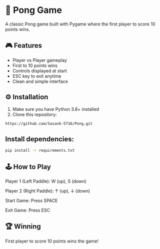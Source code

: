 # 🏓 Pong Game

A classic Pong game built with Pygame where the first player to score 10 points wins.


## 🎮 Features
- Player vs Player gameplay
- First to 10 points wins
- Controls displayed at start
- ESC key to exit anytime
- Clean and simple interface

## ⚙️ Installation
1. Make sure you have Python 3.8+ installed
2. Clone this repository:
```bash
https://github.com/Sasank-5716/Pong.git
```
## Install dependencies:
```bash
pip install -r requirements.txt
```

## 🕹️ How to Play
Player 1 (Left Paddle): W (up), S (down)

Player 2 (Right Paddle): ↑ (up), ↓ (down)

Start Game: Press SPACE

Exit Game: Press ESC

## 🏆 Winning
First player to score 10 points wins the game!
